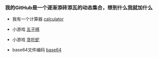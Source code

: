 ### 我的GitHub是一个逐渐添砖添瓦的动态集合，想到什么我就加什么


+ 我有一个计算器 [calculator](https://sumin-null.github.io/display/calculator/calculator.html)

+ 小游戏 [五子棋](https://sumin-null.github.io/display/float.html)

+ 小游戏 [贪吃蛇](https://sumin-null.github.io/display/tanchishe.html)

+ base64文件编码 [base64](https://sumin-null.github.io/display/base64.html)
